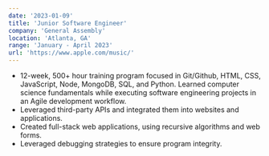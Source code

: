 ```yaml
---
date: '2023-01-09'
title: 'Junior Software Engineer'
company: 'General Assembly'
location: 'Atlanta, GA'
range: 'January - April 2023'
url: 'https://www.apple.com/music/'
---
```


- 12-week, 500+ hour training program focused in Git/Github, HTML, CSS, JavaScript, Node, MongoDB, SQL, and Python. Learned computer science fundamentals while executing software engineering projects in an Agile development workflow.
- Leveraged third-party APIs and integrated them into websites and applications.
- Created full-stack web applications, using recursive algorithms and web forms.
- Leveraged debugging strategies to ensure program integrity.
